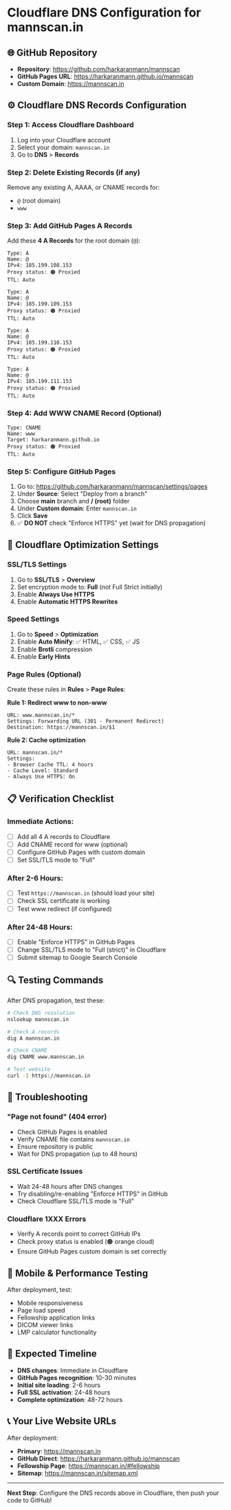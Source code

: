 # Cloudflare DNS Configuration for mannscan.in

## 🌐 GitHub Repository
- **Repository**: https://github.com/harkaranmann/mannscan
- **GitHub Pages URL**: https://harkaranmann.github.io/mannscan
- **Custom Domain**: https://mannscan.in

## ⚙️ Cloudflare DNS Records Configuration

### Step 1: Access Cloudflare Dashboard
1. Log into your Cloudflare account
2. Select your domain: `mannscan.in`
3. Go to **DNS** > **Records**

### Step 2: Delete Existing Records (if any)
Remove any existing A, AAAA, or CNAME records for:
- `@` (root domain)
- `www`

### Step 3: Add GitHub Pages A Records

Add these **4 A Records** for the root domain (`@`):

```
Type: A
Name: @
IPv4: 185.199.108.153
Proxy status: 🟠 Proxied
TTL: Auto

Type: A
Name: @
IPv4: 185.199.109.153
Proxy status: 🟠 Proxied
TTL: Auto

Type: A
Name: @
IPv4: 185.199.110.153
Proxy status: 🟠 Proxied
TTL: Auto

Type: A
Name: @
IPv4: 185.199.111.153
Proxy status: 🟠 Proxied
TTL: Auto
```

### Step 4: Add WWW CNAME Record (Optional)

```
Type: CNAME
Name: www
Target: harkaranmann.github.io
Proxy status: 🟠 Proxied
TTL: Auto
```

### Step 5: Configure GitHub Pages

1. Go to: https://github.com/harkaranmann/mannscan/settings/pages
2. Under **Source**: Select "Deploy from a branch"
3. Choose **main** branch and **/ (root)** folder
4. Under **Custom domain**: Enter `mannscan.in`
5. Click **Save**
6. ✅ **DO NOT** check "Enforce HTTPS" yet (wait for DNS propagation)

## 🔧 Cloudflare Optimization Settings

### SSL/TLS Settings
1. Go to **SSL/TLS** > **Overview**
2. Set encryption mode to: **Full** (not Full Strict initially)
3. Enable **Always Use HTTPS**
4. Enable **Automatic HTTPS Rewrites**

### Speed Settings
1. Go to **Speed** > **Optimization**
2. Enable **Auto Minify**: ✅ HTML, ✅ CSS, ✅ JS
3. Enable **Brotli** compression
4. Enable **Early Hints**

### Page Rules (Optional)
Create these rules in **Rules** > **Page Rules**:

**Rule 1: Redirect www to non-www**
```
URL: www.mannscan.in/*
Settings: Forwarding URL (301 - Permanent Redirect)
Destination: https://mannscan.in/$1
```

**Rule 2: Cache optimization**
```
URL: mannscan.in/*
Settings:
- Browser Cache TTL: 4 hours
- Cache Level: Standard
- Always Use HTTPS: On
```

## 📋 Verification Checklist

### Immediate Actions:
- [ ] Add all 4 A records to Cloudflare
- [ ] Add CNAME record for www (optional)
- [ ] Configure GitHub Pages with custom domain
- [ ] Set SSL/TLS mode to "Full"

### After 2-6 Hours:
- [ ] Test `https://mannscan.in` (should load your site)
- [ ] Check SSL certificate is working
- [ ] Test www redirect (if configured)

### After 24-48 Hours:
- [ ] Enable "Enforce HTTPS" in GitHub Pages
- [ ] Change SSL/TLS mode to "Full (strict)" in Cloudflare
- [ ] Submit sitemap to Google Search Console

## 🔍 Testing Commands

After DNS propagation, test these:

```bash
# Check DNS resolution
nslookup mannscan.in

# Check A records
dig A mannscan.in

# Check CNAME
dig CNAME www.mannscan.in

# Test website
curl -I https://mannscan.in
```

## 🚨 Troubleshooting

### "Page not found" (404 error)
- Check GitHub Pages is enabled
- Verify CNAME file contains `mannscan.in`
- Ensure repository is public
- Wait for DNS propagation (up to 48 hours)

### SSL Certificate Issues
- Wait 24-48 hours after DNS changes
- Try disabling/re-enabling "Enforce HTTPS" in GitHub
- Check Cloudflare SSL/TLS mode is "Full"

### Cloudflare 1XXX Errors
- Verify A records point to correct GitHub IPs
- Check proxy status is enabled (🟠 orange cloud)
- Ensure GitHub Pages custom domain is set correctly

## 📱 Mobile & Performance Testing

After deployment, test:
- Mobile responsiveness
- Page load speed
- Fellowship application links
- DICOM viewer links
- LMP calculator functionality

## 🎯 Expected Timeline

- **DNS changes**: Immediate in Cloudflare
- **GitHub Pages recognition**: 10-30 minutes
- **Initial site loading**: 2-6 hours
- **Full SSL activation**: 24-48 hours
- **Complete optimization**: 48-72 hours

## 📞 Your Live Website URLs

After deployment:
- **Primary**: https://mannscan.in
- **GitHub Direct**: https://harkaranmann.github.io/mannscan
- **Fellowship Page**: https://mannscan.in/#fellowship
- **Sitemap**: https://mannscan.in/sitemap.xml

---

**Next Step**: Configure the DNS records above in Cloudflare, then push your code to GitHub!
